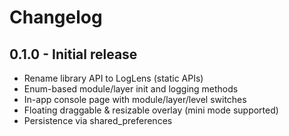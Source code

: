 # Changelog

## 0.1.0 - Initial release
- Rename library API to LogLens (static APIs)
- Enum-based module/layer init and logging methods
- In-app console page with module/layer/level switches
- Floating draggable & resizable overlay (mini mode supported)
- Persistence via shared_preferences
